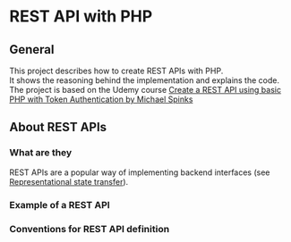 # REST API with PHP
## General
This project describes how to create REST APIs with PHP.\
It shows the reasoning behind the implementation and explains the code.\
The project is based on the Udemy course [Create a REST API using basic PHP with Token Authentication by Michael Spinks](https://www.udemy.com/course/create-a-rest-api-using-basic-php-with-token-authentication/)

## About REST APIs
### What are they
REST APIs are a popular way of implementing backend interfaces (see [Representational state transfer](https://en.wikipedia.org/wiki/Representational_state_transfer)).

### Example of a REST API


### Conventions for REST API definition
